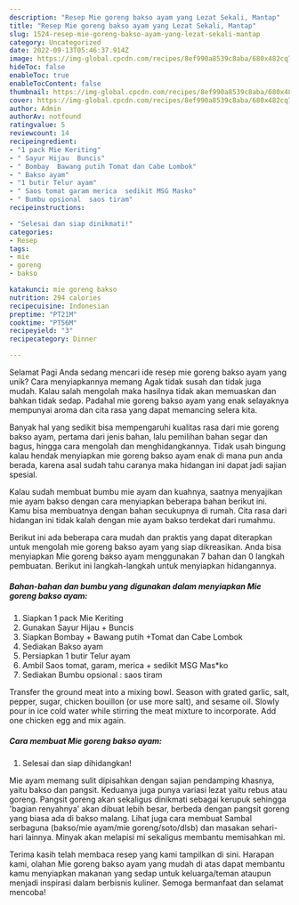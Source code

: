 ```yaml
---
description: "Resep Mie goreng bakso ayam yang Lezat Sekali, Mantap"
title: "Resep Mie goreng bakso ayam yang Lezat Sekali, Mantap"
slug: 1524-resep-mie-goreng-bakso-ayam-yang-lezat-sekali-mantap
category: Uncategorized
date: 2022-09-13T05:46:37.914Z
image: https://img-global.cpcdn.com/recipes/8ef990a8539c8aba/680x482cq70/mie-goreng-bakso-ayam-foto-resep-utama.jpg
hideToc: false
enableToc: true
enableTocContent: false
thumbnail: https://img-global.cpcdn.com/recipes/8ef990a8539c8aba/680x482cq70/mie-goreng-bakso-ayam-foto-resep-utama.jpg
cover: https://img-global.cpcdn.com/recipes/8ef990a8539c8aba/680x482cq70/mie-goreng-bakso-ayam-foto-resep-utama.jpg
author: Admin
authorAv: notfound
ratingvalue: 5
reviewcount: 14
recipeingredient:
- "1 pack Mie Keriting"
- " Sayur Hijau  Buncis"
- " Bombay  Bawang putih Tomat dan Cabe Lombok"
- " Bakso ayam"
- "1 butir Telur ayam"
- " Saos tomat garam merica  sedikit MSG Masko"
- " Bumbu opsional  saos tiram"
recipeinstructions:

- "Selesai dan siap dinikmati!"
categories:
- Resep
tags:
- mie
- goreng
- bakso

katakunci: mie goreng bakso 
nutrition: 294 calories
recipecuisine: Indonesian
preptime: "PT21M"
cooktime: "PT56M"
recipeyield: "3"
recipecategory: Dinner

---
```



Selamat Pagi Anda sedang mencari ide resep mie goreng bakso ayam yang unik? Cara menyiapkannya memang Agak tidak susah dan tidak juga mudah. Kalau salah mengolah maka hasilnya tidak akan memuaskan dan bahkan tidak sedap. Padahal mie goreng bakso ayam yang enak selayaknya mempunyai aroma dan cita rasa yang dapat memancing selera kita.


Banyak hal yang sedikit bisa mempengaruhi kualitas rasa dari mie goreng bakso ayam, pertama dari jenis bahan, lalu pemilihan bahan segar dan bagus, hingga cara mengolah dan menghidangkannya. Tidak usah bingung kalau hendak menyiapkan mie goreng bakso ayam enak di mana pun anda berada, karena asal sudah tahu caranya maka hidangan ini dapat jadi sajian spesial.

Kalau sudah membuat bumbu mie ayam dan kuahnya, saatnya menyajikan mie ayam bakso dengan cara menyiapkan beberapa bahan berikut ini. Kamu bisa membuatnya dengan bahan secukupnya di rumah. Cita rasa dari hidangan ini tidak kalah dengan mie ayam bakso terdekat dari rumahmu.


Berikut ini ada beberapa cara mudah dan praktis yang dapat diterapkan untuk mengolah mie goreng bakso ayam yang siap dikreasikan. Anda bisa menyiapkan Mie goreng bakso ayam menggunakan 7 bahan dan 0 langkah pembuatan. Berikut ini langkah-langkah untuk menyiapkan hidangannya.

<!--inarticleads1-->

##### Bahan-bahan dan bumbu yang digunakan dalam menyiapkan Mie goreng bakso ayam:

1. Siapkan 1 pack Mie Keriting
1. Gunakan  Sayur Hijau + Buncis
1. Siapkan  Bombay + Bawang putih +Tomat dan Cabe Lombok
1. Sediakan  Bakso ayam
1. Persiapkan 1 butir Telur ayam
1. Ambil  Saos tomat, garam, merica + sedikit MSG Mas*ko
1. Sediakan  Bumbu opsional : saos tiram


Transfer the ground meat into a mixing bowl. Season with grated garlic, salt, pepper, sugar, chicken bouillon (or use more salt), and sesame oil. Slowly pour in ice cold water while stirring the meat mixture to incorporate. Add one chicken egg and mix again. 

<!--inarticleads2-->

##### Cara membuat Mie goreng bakso ayam:


1. Selesai dan siap dihidangkan!

Mie ayam memang sulit dipisahkan dengan sajian pendamping khasnya, yaitu bakso dan pangsit. Keduanya juga punya variasi lezat yaitu rebus atau goreng. Pangsit goreng akan sekaligus dinikmati sebagai kerupuk sehingga &#39;bagian renyahnya&#39; akan dibuat lebih besar, berbeda dengan pangsit goreng yang biasa ada di bakso malang. Lihat juga cara membuat Sambal serbaguna (bakso/mie ayam/mie goreng/soto/dlsb) dan masakan sehari-hari lainnya. Minyak akan melapisi mi sekaligus membantu memisahkan mi. 

Terima kasih telah membaca resep yang kami tampilkan di sini. Harapan kami, olahan Mie goreng bakso ayam yang mudah di atas dapat membantu kamu menyiapkan makanan yang sedap untuk keluarga/teman ataupun menjadi inspirasi dalam berbisnis kuliner. Semoga bermanfaat dan selamat mencoba!
